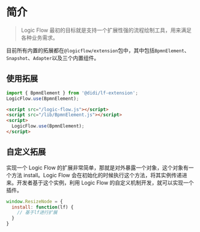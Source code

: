 # 简介

> Logic Flow 最初的目标就是支持一个扩展性强的流程绘制工具，用来满足各种业务需求。

目前所有内置的拓展都在`@logicflow/extension`包中，其中包括`BpmnElement`、`Snapshot`、`Adapter`以及三个内置组件。

## 使用拓展

```js
import { BpmnElement } from '@didi/lf-extension';
LogicFlow.use(BpmnElement);
```

```html
<script src="/logic-flow.js"></script>
<script src="/lib/BpmnElement.js"></script>
<script>
  LogicFlow.use(BpmnElement);
</script>
```

## 自定义拓展

实现一个 Logic Flow 的扩展非常简单，那就是对外暴露一个对象，这个对象有一个方法 install。Logic Flow 会在初始化的时候执行这个方法，将其实例传递进来。开发者基于这个实例，利用 Logic Flow 的自定义机制开发，就可以实现一个插件。

```js
window.ResizeNode = {
  install: function(lf) {
    // 基于lf进行扩展
  }
}
```
